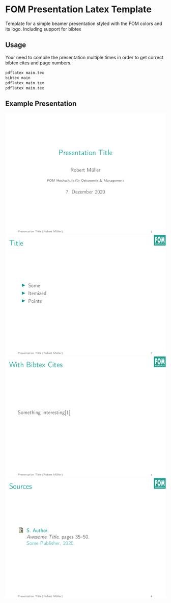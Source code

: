 # FOM Presentation Latex Template

Template for a simple beamer presentation styled with the FOM colors and its logo. Including support for bibtex

## Usage

Your need to compile the presentation multiple times in order to get correct bibtex cites and page numbers.

```
pdflatex main.tex
bibtex main
pdflatex main.tex
pdflatex main.tex
```

## Example Presentation

![](images/output-0.png)
![](images/output-1.png)
![](images/output-2.png)
![](images/output-3.png)